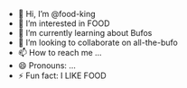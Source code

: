- 👋 Hi, I’m @food-king
- 👀 I’m interested in FOOD
- 🌱 I’m currently learning about Bufos
- 💞️ I’m looking to collaborate on all-the-bufo
- 📫 How to reach me ...
- 😄 Pronouns: ...
- ⚡ Fun fact: I LIKE FOOD

<!---
food-king/food-king is a ✨ special ✨ repository because its `README.md` (this file) appears on your GitHub profile.
You can click the Preview link to take a look at your changes.
--->
